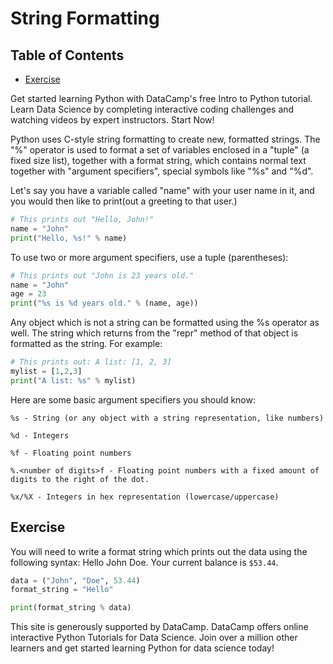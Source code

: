 # String Formatting

## Table of Contents

<!-- START doctoc generated TOC please keep comment here to allow auto update -->
<!-- DON'T EDIT THIS SECTION, INSTEAD RE-RUN doctoc TO UPDATE -->

- [Exercise](#exercise)

<!-- END doctoc generated TOC please keep comment here to allow auto update -->

Get started learning Python with DataCamp's free Intro to Python tutorial.
Learn Data Science by completing interactive coding challenges
and watching videos by expert instructors.
Start Now!

Python uses C-style string formatting to create new, formatted strings.
The "%" operator is used to format a set of variables enclosed in a "tuple" (a fixed size list),
together with a format string,
which contains normal text together with "argument specifiers",
special symbols like "%s" and "%d".

Let's say you have a variable called "name" with your user name in it,
and you would then like to print(out a greeting to that user.)

```python
# This prints out "Hello, John!"
name = "John"
print("Hello, %s!" % name)
```

To use two or more argument specifiers, use a tuple (parentheses):

```python
# This prints out "John is 23 years old."
name = "John"
age = 23
print("%s is %d years old." % (name, age))
```

Any object which is not a string can be formatted using the %s operator as well.
The string which returns from the "repr" method of that object is formatted as the string.
For example:

```python
# This prints out: A list: [1, 2, 3]
mylist = [1,2,3]
print("A list: %s" % mylist)
```

Here are some basic argument specifiers you should know:

```text
%s - String (or any object with a string representation, like numbers)

%d - Integers

%f - Floating point numbers

%.<number of digits>f - Floating point numbers with a fixed amount of digits to the right of the dot.

%x/%X - Integers in hex representation (lowercase/uppercase)
```

## Exercise

You will need to write a format string
which prints out the data using the following syntax: Hello John Doe.
Your current balance is `$53.44`.

```python
data = ("John", "Doe", 53.44)
format_string = "Hello"

print(format_string % data)
```

This site is generously supported by DataCamp.
DataCamp offers online interactive Python Tutorials for Data Science.
Join over a million other learners and get started learning Python for data science today!

